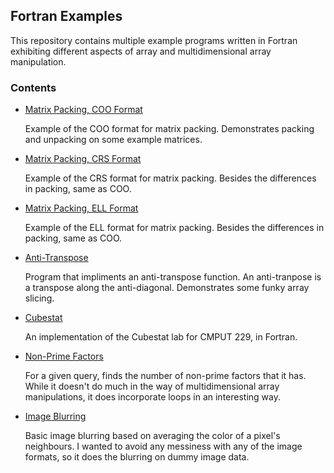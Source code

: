 ## Fortran Examples

This repository contains multiple example programs written in Fortran exhibiting
different aspects of array and multidimensional array manipulation. 

### Contents

- [Matrix Packing, COO Format](matrix_coo.f90)

  Example of the COO format for matrix packing. Demonstrates packing and unpacking
  on some example matrices.

- [Matrix Packing, CRS Format](matrix_crs.f90)

  Example of the CRS format for matrix packing. Besides the differences in packing,
  same as COO.

- [Matrix Packing, ELL Format](matrix_ell.f90)

  Example of the ELL format for matrix packing. Besides the differences in packing,
  same as COO.

- [Anti-Transpose](antitranspose.f90)

  Program that impliments an anti-transpose function. An anti-tranpose is a transpose
  along the anti-diagonal. Demonstrates some funky array slicing.

- [Cubestat](cubestat.f90)

  An implementation of the Cubestat lab for CMPUT 229, in Fortran.

- [Non-Prime Factors](nonprimefactors.f90)

  For a given query, finds the number of non-prime factors that it has. While it doesn't
  do much in the way of multidimensional array manipulations, it does incorporate loops in
  an interesting way.

- [Image Blurring](image_blurring.f90)

  Basic image blurring based on averaging the color of a pixel's neighbours. I wanted to
  avoid any messiness with any of the image formats, so it does the blurring on dummy image
  data.

